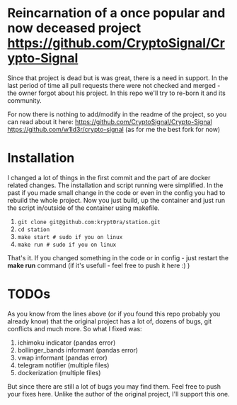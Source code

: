 # Reincarnation of a once popular and now deceased project https://github.com/CryptoSignal/Crypto-Signal
Since that project is dead but is was great, there is a need in support. In the last period of time all pull requests there were not checked and merged - the owner forgot about his project.
In this repo we'll try to re-born it and its community.

For now there is nothing to add/modify in the readme of the project, so you can read about it here:
https://github.com/CryptoSignal/Crypto-Signal
https://github.com/w1ld3r/crypto-signal (as for me the best fork for now)

# Installation
I changed a lot of things in the first commit and the part of are docker related changes.
The installation and script running were  simplified. In the past if you made small change in the code or even in the config you had to rebuild the whole project. Now you just build, up the container and just run the script in/outside of the container using makefile.

1. ```git clone git@github.com:krypt0ra/station.git```
2. ```cd station```
3. ```make start # sudo if you on linux```
4. ```make run # sudo if you on linux```

That's it. If you changed something in the code or in config - just restart the **make run** command (if it's usefull - feel free to push it here :) )

# TODOs
As you know from the lines above (or if you found this repo probably you already know) that the original project has a lot of, dozens of bugs, git conflicts and much more. 
So what I fixed was:
1. ichimoku indicator (pandas error)
2. bollinger_bands informant (pandas error)
3. vwap informant (pandas error)
4. telegram notifier (multiple files)
5. dockerization (multiple files)

But since there are still a lot of bugs you may find them. Feel free to push your fixes here. Unlike the author of the original project, I'll support this one.
